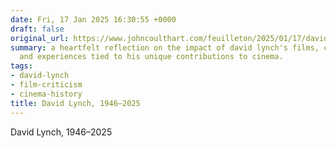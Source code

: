 ```yaml
---
date: Fri, 17 Jan 2025 16:30:55 +0000
draft: false
original_url: https://www.johncoulthart.com/feuilleton/2025/01/17/david-lynch-1946-2025/
summary: a heartfelt reflection on the impact of david lynch's films, capturing memories
  and experiences tied to his unique contributions to cinema.
tags:
- david-lynch
- film-criticism
- cinema-history
title: David Lynch, 1946–2025
---
```


David Lynch, 1946–2025